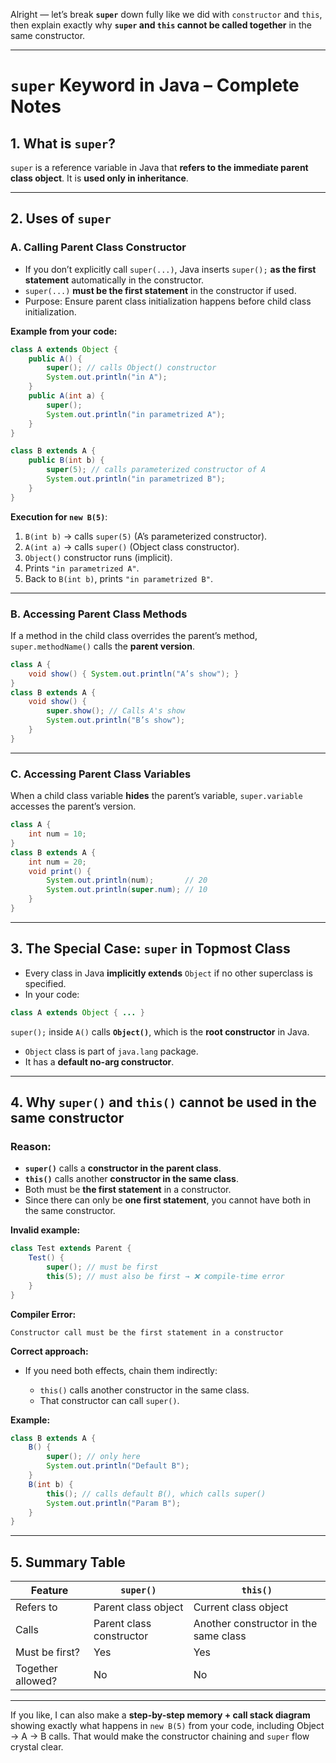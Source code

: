 Alright — let’s break **`super`** down fully like we did with `constructor` and `this`, then explain exactly why **`super` and `this` cannot be called together** in the same constructor.

---

# **`super` Keyword in Java – Complete Notes**

## **1. What is `super`?**

`super` is a reference variable in Java that **refers to the immediate parent class object**.
It is **used only in inheritance**.

---

## **2. Uses of `super`**

### **A. Calling Parent Class Constructor**

* If you don’t explicitly call `super(...)`, Java inserts `super();` **as the first statement** automatically in the constructor.
* `super(...)` **must be the first statement** in the constructor if used.
* Purpose: Ensure parent class initialization happens before child class initialization.

**Example from your code:**

```java
class A extends Object {
    public A() {
        super(); // calls Object() constructor
        System.out.println("in A");
    }
    public A(int a) {
        super();
        System.out.println("in parametrized A");
    }
}

class B extends A {
    public B(int b) {
        super(5); // calls parameterized constructor of A
        System.out.println("in parametrized B");
    }
}
```

**Execution for `new B(5)`**:

1. `B(int b)` → calls `super(5)` (A’s parameterized constructor).
2. `A(int a)` → calls `super()` (Object class constructor).
3. `Object()` constructor runs (implicit).
4. Prints `"in parametrized A"`.
5. Back to `B(int b)`, prints `"in parametrized B"`.

---

### **B. Accessing Parent Class Methods**

If a method in the child class overrides the parent’s method, `super.methodName()` calls the **parent version**.

```java
class A {
    void show() { System.out.println("A’s show"); }
}
class B extends A {
    void show() {
        super.show(); // Calls A's show
        System.out.println("B’s show");
    }
}
```

---

### **C. Accessing Parent Class Variables**

When a child class variable **hides** the parent’s variable, `super.variable` accesses the parent’s version.

```java
class A {
    int num = 10;
}
class B extends A {
    int num = 20;
    void print() {
        System.out.println(num);       // 20
        System.out.println(super.num); // 10
    }
}
```

---

## **3. The Special Case: `super` in Topmost Class**

* Every class in Java **implicitly extends** `Object` if no other superclass is specified.
* In your code:

```java
class A extends Object { ... }
```

`super();` inside `A()` calls **`Object()`**, which is the **root constructor** in Java.

* `Object` class is part of `java.lang` package.
* It has a **default no-arg constructor**.

---

## **4. Why `super()` and `this()` cannot be used in the same constructor**

### **Reason:**

* **`super()`** calls a **constructor in the parent class**.
* **`this()`** calls another **constructor in the same class**.
* Both must be **the first statement** in a constructor.
* Since there can only be **one first statement**, you cannot have both in the same constructor.

**Invalid example:**

```java
class Test extends Parent {
    Test() {
        super(); // must be first
        this(5); // must also be first → ❌ compile-time error
    }
}
```

**Compiler Error:**

```
Constructor call must be the first statement in a constructor
```

**Correct approach:**

* If you need both effects, chain them indirectly:

  * `this()` calls another constructor in the same class.
  * That constructor can call `super()`.

**Example:**

```java
class B extends A {
    B() {
        super(); // only here
        System.out.println("Default B");
    }
    B(int b) {
        this(); // calls default B(), which calls super()
        System.out.println("Param B");
    }
}
```

---

## **5. Summary Table**

| Feature           | `super()`                | `this()`                              |
| ----------------- | ------------------------ | ------------------------------------- |
| Refers to         | Parent class object      | Current class object                  |
| Calls             | Parent class constructor | Another constructor in the same class |
| Must be first?    | Yes                      | Yes                                   |
| Together allowed? | No                       | No                                    |

---

If you like, I can also make a **step-by-step memory + call stack diagram** showing exactly what happens in `new B(5)` from your code, including Object → A → B calls. That would make the constructor chaining and `super` flow crystal clear.
